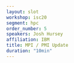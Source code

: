 ```yaml
---
layout: slot
workshop: isc20
segment: hpc
order_number: 5
speakers: Josh Hursey
affiliation: IBM
title: MPI / PMI Update
duration: "10min"
---
```

